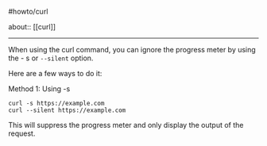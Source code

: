 #howto/curl

about:: [[curl]]
___

 When using the  curl  command, you can ignore the progress meter by using the  -
  s
  or  `--silent`  option.

  Here are a few ways to do it:

  Method 1: Using  -s

    curl -s https://example.com
    curl --silent https://example.com

  This will suppress the progress meter and only display the output of the
  request.